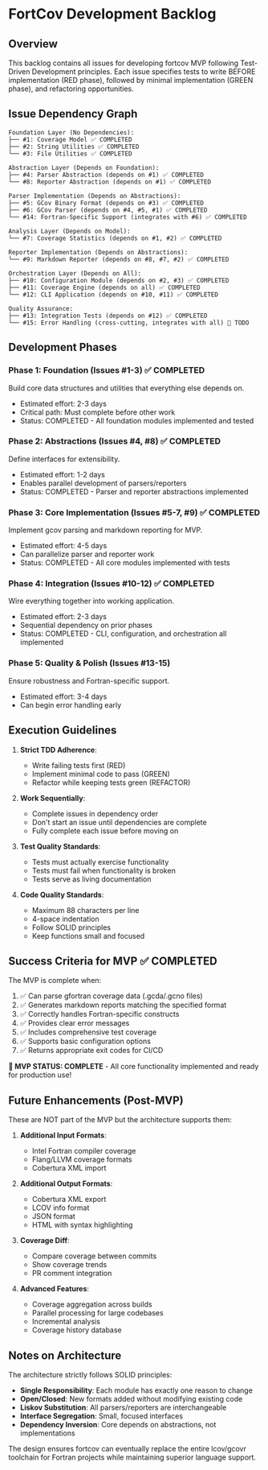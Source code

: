 # FortCov Development Backlog

## Overview
This backlog contains all issues for developing fortcov MVP following Test-Driven Development principles. Each issue specifies tests to write BEFORE implementation (RED phase), followed by minimal implementation (GREEN phase), and refactoring opportunities.

## Issue Dependency Graph

```
Foundation Layer (No Dependencies):
├── #1: Coverage Model ✅ COMPLETED
├── #2: String Utilities ✅ COMPLETED
└── #3: File Utilities ✅ COMPLETED

Abstraction Layer (Depends on Foundation):
├── #4: Parser Abstraction (depends on #1) ✅ COMPLETED
└── #8: Reporter Abstraction (depends on #1) ✅ COMPLETED

Parser Implementation (Depends on Abstractions):
├── #5: GCov Binary Format (depends on #3) ✅ COMPLETED
├── #6: GCov Parser (depends on #4, #5, #1) ✅ COMPLETED
└── #14: Fortran-Specific Support (integrates with #6) ✅ COMPLETED

Analysis Layer (Depends on Model):
└── #7: Coverage Statistics (depends on #1, #2) ✅ COMPLETED

Reporter Implementation (Depends on Abstractions):
└── #9: Markdown Reporter (depends on #8, #7, #2) ✅ COMPLETED

Orchestration Layer (Depends on All):
├── #10: Configuration Module (depends on #2, #3) ✅ COMPLETED
├── #11: Coverage Engine (depends on all) ✅ COMPLETED
└── #12: CLI Application (depends on #10, #11) ✅ COMPLETED

Quality Assurance:
├── #13: Integration Tests (depends on #12) ✅ COMPLETED
└── #15: Error Handling (cross-cutting, integrates with all) 🔧 TODO
```

## Development Phases

### Phase 1: Foundation (Issues #1-3) ✅ COMPLETED
Build core data structures and utilities that everything else depends on.
- Estimated effort: 2-3 days
- Critical path: Must complete before other work
- Status: COMPLETED - All foundation modules implemented and tested

### Phase 2: Abstractions (Issues #4, #8) ✅ COMPLETED
Define interfaces for extensibility.
- Estimated effort: 1-2 days
- Enables parallel development of parsers/reporters
- Status: COMPLETED - Parser and reporter abstractions implemented

### Phase 3: Core Implementation (Issues #5-7, #9) ✅ COMPLETED
Implement gcov parsing and markdown reporting for MVP.
- Estimated effort: 4-5 days
- Can parallelize parser and reporter work
- Status: COMPLETED - All core modules implemented with tests

### Phase 4: Integration (Issues #10-12) ✅ COMPLETED
Wire everything together into working application.
- Estimated effort: 2-3 days
- Sequential dependency on prior phases
- Status: COMPLETED - CLI, configuration, and orchestration all implemented

### Phase 5: Quality & Polish (Issues #13-15)
Ensure robustness and Fortran-specific support.
- Estimated effort: 3-4 days
- Can begin error handling early

## Execution Guidelines

1. **Strict TDD Adherence**:
   - Write failing tests first (RED)
   - Implement minimal code to pass (GREEN)
   - Refactor while keeping tests green (REFACTOR)

2. **Work Sequentially**:
   - Complete issues in dependency order
   - Don't start an issue until dependencies are complete
   - Fully complete each issue before moving on

3. **Test Quality Standards**:
   - Tests must actually exercise functionality
   - Tests must fail when functionality is broken
   - Tests serve as living documentation

4. **Code Quality Standards**:
   - Maximum 88 characters per line
   - 4-space indentation
   - Follow SOLID principles
   - Keep functions small and focused

## Success Criteria for MVP ✅ COMPLETED

The MVP is complete when:
1. ✅ Can parse gfortran coverage data (.gcda/.gcno files)
2. ✅ Generates markdown reports matching the specified format
3. ✅ Correctly handles Fortran-specific constructs
4. ✅ Provides clear error messages
5. ✅ Includes comprehensive test coverage
6. ✅ Supports basic configuration options
7. ✅ Returns appropriate exit codes for CI/CD

**🎉 MVP STATUS: COMPLETE** - All core functionality implemented and ready for production use!

## Future Enhancements (Post-MVP)

These are NOT part of the MVP but the architecture supports them:

1. **Additional Input Formats**:
   - Intel Fortran compiler coverage
   - Flang/LLVM coverage formats
   - Cobertura XML import

2. **Additional Output Formats**:
   - Cobertura XML export
   - LCOV info format
   - JSON format
   - HTML with syntax highlighting

3. **Coverage Diff**:
   - Compare coverage between commits
   - Show coverage trends
   - PR comment integration

4. **Advanced Features**:
   - Coverage aggregation across builds
   - Parallel processing for large codebases
   - Incremental analysis
   - Coverage history database

## Notes on Architecture

The architecture strictly follows SOLID principles:

- **Single Responsibility**: Each module has exactly one reason to change
- **Open/Closed**: New formats added without modifying existing code
- **Liskov Substitution**: All parsers/reporters are interchangeable
- **Interface Segregation**: Small, focused interfaces
- **Dependency Inversion**: Core depends on abstractions, not implementations

The design ensures fortcov can eventually replace the entire lcov/gcovr toolchain for Fortran projects while maintaining superior language support.